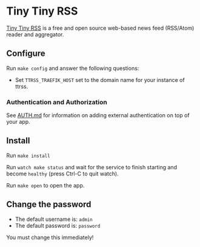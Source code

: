 # Tiny Tiny RSS

[Tiny Tiny RSS](https://tt-rss.org/) is a free and open source web-based
news feed (RSS/Atom) reader and aggregator.

## Configure

Run `make config` and answer the following questions:

 * Set `TTRSS_TRAEFIK_HOST` set to the domain name for your instance of ttrss.

### Authentication and Authorization

See [AUTH.md](../AUTH.md) for information on adding external authentication on
top of your app.

## Install

Run `make install`

Run `watch make status` and wait for the service to finish starting
and become `healthy` (press Ctrl-C to quit watch).

Run `make open` to open the app.

## Change the password

 * The default username is: `admin`
 * The default password is: `password`

You must change this immediately!
